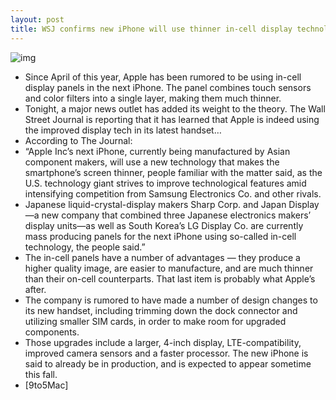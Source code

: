 ```yaml
---
layout: post
title: WSJ confirms new iPhone will use thinner in-cell display technology
---
```

![img](http://media.idownloadblog.com/wp-content/uploads/2012/04/iphone-4-corner.jpg)
* Since April of this year, Apple has been rumored to be using in-cell display panels in the next iPhone. The panel combines touch sensors and color filters into a single layer, making them much thinner.
* Tonight, a major news outlet has added its weight to the theory. The Wall Street Journal is reporting that it has learned that Apple is indeed using the improved display tech in its latest handset…
* According to The Journal:
* “Apple Inc’s next iPhone, currently being manufactured by Asian component makers, will use a new technology that makes the smartphone’s screen thinner, people familiar with the matter said, as the U.S. technology giant strives to improve technological features amid intensifying competition from Samsung Electronics Co. and other rivals.
* Japanese liquid-crystal-display makers Sharp Corp. and Japan Display —a new company that combined three Japanese electronics makers’ display units—as well as South Korea’s LG Display Co. are currently mass producing panels for the next iPhone using so-called in-cell technology, the people said.”
* The in-cell panels have a number of advantages — they produce a higher quality image, are easier to manufacture, and are much thinner than their on-cell counterparts. That last item is probably what Apple’s after.
* The company is rumored to have made a number of design changes to its new handset, including trimming down the dock connector and utilizing smaller SIM cards, in order to make room for upgraded components.
* Those upgrades include a larger, 4-inch display, LTE-compatibility, improved camera sensors and a faster processor. The new iPhone is said to already be in production, and is expected to appear sometime this fall.
* [9to5Mac]

